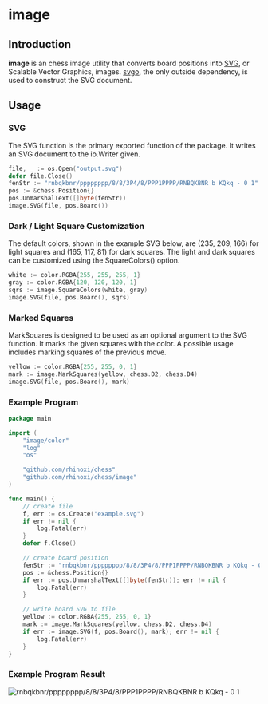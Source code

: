 # image

## Introduction

**image** is an chess image utility that converts board positions into [SVG](https://en.wikipedia.org/wiki/Scalable_Vector_Graphics), or Scalable Vector Graphics, images.  [svgo](https://github.com/ajstarks/svgo), the only outside dependency, is used to construct the SVG document.

## Usage

### SVG 

The SVG function is the primary exported function of the package.  It writes an SVG document to the io.Writer given.  

```go
file, _ := os.Open("output.svg")
defer file.Close()
fenStr := "rnbqkbnr/pppppppp/8/8/3P4/8/PPP1PPPP/RNBQKBNR b KQkq - 0 1"
pos := &chess.Position{}
pos.UnmarshalText([]byte(fenStr))
image.SVG(file, pos.Board())
```

### Dark / Light Square Customization

The default colors, shown in the example SVG below, are (235, 209, 166) for light squares and (165, 117, 81) for dark squares.  The light and dark squares can be customized using the SquareColors() option. 

```go
white := color.RGBA{255, 255, 255, 1}
gray := color.RGBA{120, 120, 120, 1}
sqrs := image.SquareColors(white, gray)
image.SVG(file, pos.Board(), sqrs)
```

### Marked Squares

MarkSquares is designed to be used as an optional argument to the SVG function.  It marks the given squares with the color.  A possible usage includes marking squares of the previous move.

```go
yellow := color.RGBA{255, 255, 0, 1}
mark := image.MarkSquares(yellow, chess.D2, chess.D4)
image.SVG(file, pos.Board(), mark)
```

### Example Program

```go
package main

import (
	"image/color"
	"log"
	"os"

	"github.com/rhinoxi/chess"
	"github.com/rhinoxi/chess/image"
)

func main() {
    // create file
    f, err := os.Create("example.svg")
    if err != nil {
        log.Fatal(err)
    }
    defer f.Close()

    // create board position
    fenStr := "rnbqkbnr/pppppppp/8/8/3P4/8/PPP1PPPP/RNBQKBNR b KQkq - 0 1"
    pos := &chess.Position{}
    if err := pos.UnmarshalText([]byte(fenStr)); err != nil {
        log.Fatal(err)
    }

    // write board SVG to file
    yellow := color.RGBA{255, 255, 0, 1}
    mark := image.MarkSquares(yellow, chess.D2, chess.D4)
    if err := image.SVG(f, pos.Board(), mark); err != nil {
        log.Fatal(err)
    }
}
```

### Example Program Result

![rnbqkbnr/pppppppp/8/8/3P4/8/PPP1PPPP/RNBQKBNR b KQkq - 0 1](example.svg)
 
